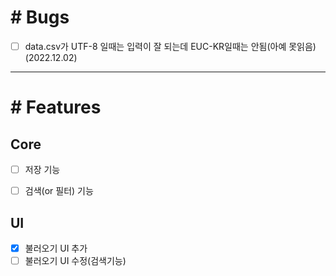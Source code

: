 # # Bugs
 - [ ] data.csv가 UTF-8 일때는 입력이 잘 되는데 EUC-KR일때는 안됨(아예 못읽음) (2022.12.02)  
  
- - -
  
# # Features
## Core
 - [ ] 저장 기능
 - [ ] 검색(or 필터) 기능


## UI
 - [x] 불러오기 UI 추가
 - [ ] 불러오기 UI 수정(검색기능)
